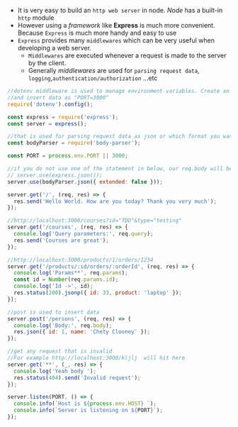 - It is very easy to build an `http web server` in node. _Node_ has a built-in `http` module
- However using a _framework_ like **Express** is much more convenient. Because `Express` is much more handy and easy to use
- `Express` provides many `middlewares` which can be very useful when developing a web server.
  - `Middlewares` are executed whenever a request is made to the server by the client. 
  - Generally _middlewares_ are used for `parsing request data`, `logging`,`authentication/authorization` ...etc

```js
//dotenv middleware is used to manage environment variables. Create an ".env" file in project directory 
//and insert data as "PORT=3000"
require('dotenv').config();

const express = require('express');
const server = express();

//that is used for parsing request data as json or which format you want
const bodyParser = require('body-parser'); 

const PORT = process.env.PORT || 3000;

//ıf you do not use one of the statement in below, our req.body will be undefinde in post/put
// server.use(express.json());
server.use(bodyParser.json({ extended: false }));

server.get('/', (req, res) => {
  res.send('Hello World. How are you today? Thank you very much');
});

//http://localhost:3000/courses?id="TDD"&type="testing"
server.get('/courses', (req, res) => {
  console.log('Query parameters:', req.query);
  res.send('Courses are great');
});

//http://localhost:3000/products/1/orders/1234
server.get('/products/:id/orders/:orderId', (req, res) => {
  console.log('Params**', req.params);
  const id = Number(req.params.id);
  console.log('Id ->', id);
  res.status(200).jsonp({ id: 33, product: 'laptop' });
});

//post is used to insert data
server.post('/persons', (req, res) => {
  console.log('Body:', req.body);
  res.json({ id: 1, name: 'Chety Clooney' });
});

//get any request that is invalid
//For example http://localhost:3000/kljlj  will hit here
server.get('**', (_, res) => {
  console.log('Yeah body ');
  res.status(404).send('Invalid request');
});

server.listen(PORT, () => {
  console.info(`Host is ${process.env.HOST} `);
  console.info(`Server is listening on ${PORT}`);
});

```
